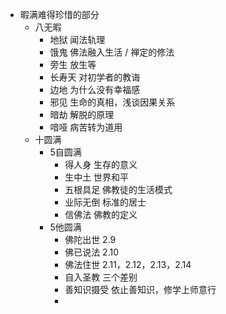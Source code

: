 - 暇满难得珍惜的部分
	- 八无暇
		- 地狱 闻法轨理
		- 饿鬼 佛法融入生活 / 禅定的修法
		- 旁生 放生等
		- 长寿天 对初学者的教诲
		- 边地 为什么没有幸福感
		- 邪见 生命的真相，浅谈因果关系
		- 暗劫 解脱的原理
		- 喑哑 病苦转为道用
	- 十圆满
		- 5自圆满
			- 得人身 生存的意义
			- 生中土 世界和平
			- 五根具足 佛教徒的生活模式
			- 业际无倒 标准的居士
			- 信佛法 佛教的定义
		- 5他圆满
			- 佛陀出世 2.9
			- 佛已说法 2.10
			- 佛法住世 2.11，2.12，2.13，2.14
			- 自入圣教 三个差别
			- 善知识摄受 依止善知识，修学上师意行
			-